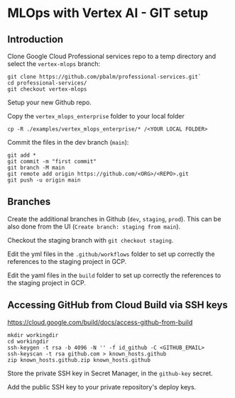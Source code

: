 # MLOps with Vertex AI - GIT setup

## Introduction


Clone Google Cloud Professional services repo to a temp directory and select the `vertex-mlops` branch: 
```
git clone https://github.com/pbalm/professional-services.git`
cd professional-services/
git checkout vertex-mlops
```

Setup your new Github repo.

Copy the `vertex_mlops_enterprise` folder to your local folder
```
cp -R ./examples/vertex_mlops_enterprise/* /<YOUR LOCAL FOLDER>
```

Commit the files in the dev branch (`main`):
```
git add *
git commit -m "first commit"
git branch -M main
git remote add origin https://github.com/<ORG>/<REPO>.git
git push -u origin main
```

## Branches
Create the additional branches in Github (`dev`, `staging`, `prod`). This can be also done from the UI (`Create branch: staging from main`).

Checkout the staging branch with `git checkout staging`.

Edit the yml files in the `.github/workflows` folder to set up correctly the references to the staging project in GCP.

Edit the yaml files in the `build` folder to set up correctly the references to the staging project in GCP.


## Accessing GitHub from Cloud Build via SSH keys
https://cloud.google.com/build/docs/access-github-from-build

```
mkdir workingdir
cd workingdir
ssh-keygen -t rsa -b 4096 -N '' -f id_github -C <GITHUB_EMAIL>
ssh-keyscan -t rsa github.com > known_hosts.github
zip known_hosts.github.zip known_hosts.github
```

Store the private SSH key in Secret Manager, in the `github-key` secret.

Add the public SSH key to your private repository's deploy keys.


